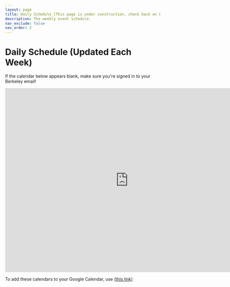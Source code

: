 ```yaml
---
layout: page
title: Daily Schedule [This page is under construction, check back on Friday 8/25.] 
description: The weekly event schedule.
nav_exclude: false
nav_order: 2
---
```


# Daily Schedule (Updated Each Week)

If the calendar below appears blank, make sure you're signed in to your Berkeley email!

<iframe src="https://calendar.google.com/calendar/embed?height=600&wkst=2&bgcolor=%23B39DDB&ctz=America%2FLos_Angeles&title=CS10%20Fa23%20Schedule&mode=WEEK&src=c_1dd4ebf8d1738b556a360b36e323806af5e789fe9a8728de7d994925148598d8@group.calendar.google.com&src=c_4fe430285779f57562a7c31b3fc80a5ee4d4eb9dcab7a6dedc8497db568557d7@group.calendar.google.com&src=c_63bd11ae53c6d520ef12d6d108cf7f4738bdf03c0eeb0f46e3472f856fef579a@group.calendar.google.com&src=c_0c8a563023ea66864634b8f2c94e68a4b788e4e7fa91af607974ba069da3b7e8@group.calendar.google.com
src=c_7d4023afe6e0e7b8ceff610db65cc5336a934299e91ed9ca3bdc68aa3fec013f@group.calendar.google.com&color=%239E69AF&color=%23795548&color=%23F6BF26&color=%230B8043&color=%23D50000" style="border: 0" width="800" height="600" frameborder="0" scrolling="no"></iframe>


To add these calendars to your Google Calendar, use <a href="https://calendar.google.com/calendar/u/0/r?cid=c_6f383d995e6a7fe4ec37e337ef6ba0704939a0ae3a393a49a72be5f013b752f8@group.calendar.google.com&
cid=c_1dd4ebf8d1738b556a360b36e323806af5e789fe9a8728de7d994925148598d8@group.calendar.google.com&
cid=c_4fe430285779f57562a7c31b3fc80a5ee4d4eb9dcab7a6dedc8497db568557d7%40group.calendar.google.com&
cid=c_63bd11ae53c6d520ef12d6d108cf7f4738bdf03c0eeb0f46e3472f856fef579a%40group.calendar.google.com&
cid=c_0c8a563023ea66864634b8f2c94e68a4b788e4e7fa91af607974ba069da3b7e8%40group.calendar.google.com">(this link)</a>
